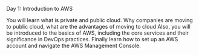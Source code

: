 Day 1: Introduction to AWS

You will learn what is private and public cloud. Why companies are moving to public cloud, what are the advantages of moving to cloud
Also, you will be introduced to the basics of AWS, including the core services and their significance in DevOps practices. 
Finally learn how to set up an AWS account and navigate the AWS Management Console.










